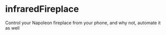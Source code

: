 # infraredFireplace
Control your Napoleon fireplace from your phone, and why not, automate it as well
